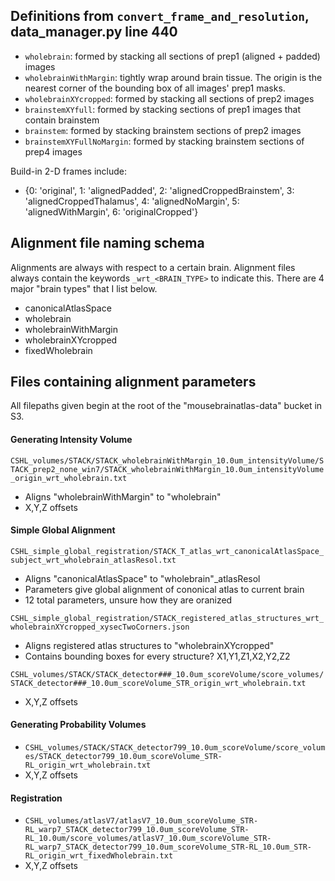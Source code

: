 
## Definitions from `convert_frame_and_resolution`, data_manager.py line 440

- `wholebrain`: formed by stacking all sections of prep1 (aligned + padded) images
- `wholebrainWithMargin`: tightly wrap around brain tissue. The origin is the nearest corner of the bounding box of all images' prep1 masks.
- `wholebrainXYcropped`: formed by stacking all sections of prep2 images
- `brainstemXYfull`: formed by stacking sections of prep1 images that contain brainstem
- `brainstem`: formed by stacking brainstem sections of prep2 images
- `brainstemXYFullNoMargin`: formed by stacking brainstem sections of prep4 images


Build-in 2-D frames include:
- {0: 'original', 1: 'alignedPadded', 2: 'alignedCroppedBrainstem', 3: 'alignedCroppedThalamus', 4: 'alignedNoMargin', 5: 'alignedWithMargin', 6: 'originalCropped'}


## Alignment file naming schema

Alignments are always with respect to a certain brain. Alignment files always contain the keywords `_wrt_<BRAIN_TYPE>` to indicate this. There are 4 major "brain types" that I list below.
  - canonicalAtlasSpace
  - wholebrain
  - wholebrainWithMargin
  - wholebrainXYcropped
  - fixedWholebrain

## Files containing alignment parameters

All filepaths given begin at the root of the "mousebrainatlas-data" bucket in S3.

#### Generating Intensity Volume

`CSHL_volumes/STACK/STACK_wholebrainWithMargin_10.0um_intensityVolume/STACK_prep2_none_win7/STACK_wholebrainWithMargin_10.0um_intensityVolume_origin_wrt_wholebrain.txt`
  - Aligns "wholebrainWithMargin" to "wholebrain"
  - X,Y,Z offsets
  
#### Simple Global Alignment
  
`CSHL_simple_global_registration/STACK_T_atlas_wrt_canonicalAtlasSpace_subject_wrt_wholebrain_atlasResol.txt`
  - Aligns "canonicalAtlasSpace" to "wholebrain"_atlasResol
  - Parameters give global alignment of cononical atlas to current brain
  - 12 total parameters, unsure how they are oranized

`CSHL_simple_global_registration/STACK_registered_atlas_structures_wrt_wholebrainXYcropped_xysecTwoCorners.json`
  - Aligns registered atlas structures to "wholebrainXYcropped"
  - Contains bounding boxes for every structure? X1,Y1,Z1,X2,Y2,Z2
  
`CSHL_volumes/STACK/STACK_detector###_10.0um_scoreVolume/score_volumes/STACK_detector###_10.0um_scoreVolume_STR_origin_wrt_wholebrain.txt`
  - X,Y,Z offsets

#### Generating Probability Volumes
  - `CSHL_volumes/STACK/STACK_detector799_10.0um_scoreVolume/score_volumes/STACK_detector799_10.0um_scoreVolume_STR-RL_origin_wrt_wholebrain.txt`
  - X,Y,Z offsets

#### Registration
  - `CSHL_volumes/atlasV7/atlasV7_10.0um_scoreVolume_STR-RL_warp7_STACK_detector799_10.0um_scoreVolume_STR-RL_10.0um/score_volumes/atlasV7_10.0um_scoreVolume_STR-RL_warp7_STACK_detector799_10.0um_scoreVolume_STR-RL_10.0um_STR-RL_origin_wrt_fixedWholebrain.txt`
  - X,Y,Z offsets


